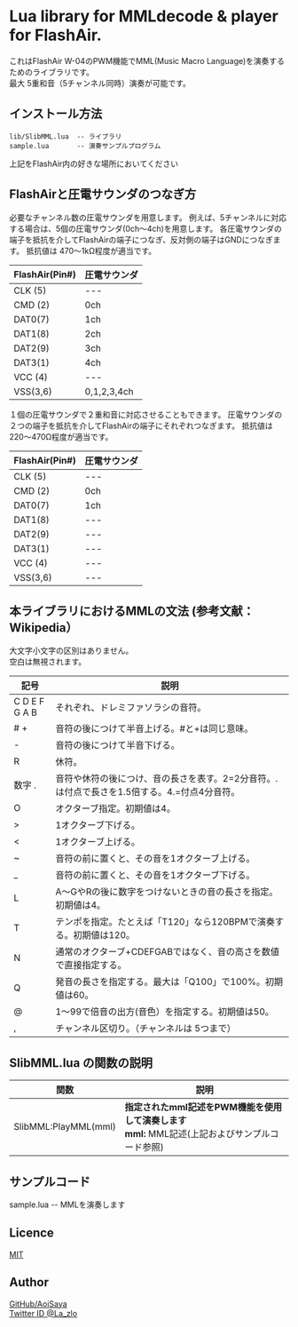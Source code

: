 # Lua library for MMLdecode & player for FlashAir.  

これはFlashAir W-04のPWM機能でMML(Music Macro Language)を演奏するためのライブラリです。  
最大 5重和音（5チャンネル同時）演奏が可能です。  


## インストール方法  

    lib/SlibMML.lua  -- ライブラリ  
    sample.lua       -- 演奏サンプルプログラム  
上記をFlashAir内の好きな場所においてください  


## FlashAirと圧電サウンダのつなぎ方  

必要なチャンネル数の圧電サウンダを用意します。
例えば、5チャンネルに対応する場合は、5個の圧電サウンダ(0ch～4ch)を用意します。
各圧電サウンダの端子を抵抗を介してFlashAirの端子につなぎ、反対側の端子はGNDにつなぎます。 
抵抗値は 470～1kΩ程度が適当です。

FlashAir(Pin#) | 圧電サウンダ
--- | --- 
CLK (5) |--- |Pull-down(10korm) to GND
CMD (2) |0ch |
DAT0(7) |1ch |
DAT1(8) |2ch |
DAT2(9) |3ch |
DAT3(1) |4ch |
VCC (4) |--- |
VSS(3,6)|0,1,2,3,4ch |


１個の圧電サウンダで２重和音に対応させることもできます。
圧電サウンダの２つの端子を抵抗を介してFlashAirの端子にそれぞれつなぎます。 
抵抗値は 220～470Ω程度が適当です。

FlashAir(Pin#) | 圧電サウンダ
--- | --- 
CLK (5) |--- |Pull-down(10korm) to GND
CMD (2) |0ch |
DAT0(7) |1ch |
DAT1(8) |--- |
DAT2(9) |--- |
DAT3(1) |--- |
VCC (4) |--- |
VSS(3,6)|--- |


## 本ライブラリにおけるMMLの文法 (参考文献：Wikipedia）
大文字小文字の区別はありません。  
空白は無視されます。  

記号 | 説明
--- | --- 
 C D E F G A B | それぞれ、ドレミファソラシの音符。
 \# \+ | 音符の後につけて半音上げる。#と+は同じ意味。
 \- | 音符の後につけて半音下げる。
 R | 休符。
 数字 . | 音符や休符の後につけ、音の長さを表す。2=2分音符。.は付点で長さを1.5倍する。4.=付点4分音符。
 O | オクターブ指定。初期値は4。
 \> | 1オクターブ下げる。
 < | 1オクターブ上げる。
 ~ | 音符の前に置くと、その音を1オクターブ上げる。
 _ | 音符の前に置くと、その音を1オクターブ下げる。
 L | A～GやRの後に数字をつけないときの音の長さを指定。初期値は4。
 T | テンポを指定。たとえば「T120」なら120BPMで演奏する。初期値は120。
 N | 通常のオクターブ+CDEFGABではなく、音の高さを数値で直接指定する。
 Q | 発音の長さを指定する。最大は「Q100」で100%。初期値は60。
 @ | 1～99で倍音の出方(音色）を指定する。初期値は50。
 , | チャンネル区切り。（チャンネルは 5つまで）


## SlibMML.lua の関数の説明  

関数 | 説明  
--- | ---  
SlibMML:PlayMML(mml) | **指定されたmml記述をPWM機能を使用して演奏します**<BR>**mml:** MML記述(上記およびサンプルコード参照)


## サンプルコード  

sample.lua          -- MMLを演奏します


## Licence  

[MIT](/LICENSE)  

## Author  

[GitHub/AoiSaya](https://github.com/AoiSaya)  
[Twitter ID @La_zlo](https://twitter.com/La_zlo)  
